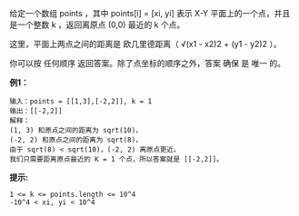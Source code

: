 给定一个数组 points ，其中 points[i] = [xi, yi] 表示 X-Y 平面上的一个点，并且是一个整数 k ，返回离原点 (0,0) 最近的 k 个点。

这里，平面上两点之间的距离是 欧几里德距离（ √(x1 - x2)2 + (y1 - y2)2 ）。

你可以按 任何顺序 返回答案。除了点坐标的顺序之外，答案 确保 是 唯一 的。

**例1：**
```
输入：points = [[1,3],[-2,2]], k = 1
输出：[[-2,2]]
解释： 
(1, 3) 和原点之间的距离为 sqrt(10)，
(-2, 2) 和原点之间的距离为 sqrt(8)，
由于 sqrt(8) < sqrt(10)，(-2, 2) 离原点更近。
我们只需要距离原点最近的 K = 1 个点，所以答案就是 [[-2,2]]。
```


**提示:**
```
1 <= k <= points.length <= 10^4
-10^4 < xi, yi < 10^4
```

